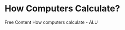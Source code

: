 # How Computers Calculate?

<ResourceGroupTitle>Free Content</ResourceGroupTitle>
<BadgeLink colorScheme='red' badgeText='Watch' href='https://youtu.be/1I5ZMmrOfnA'>How computers calculate - ALU</BadgeLink>
